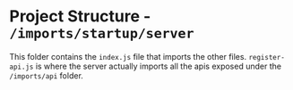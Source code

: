 # Project Structure - `/imports/startup/server`

This folder contains the `index.js` file that imports the other files. `register-api.js` is where the server actually imports all the apis exposed under the `/imports/api` folder.
